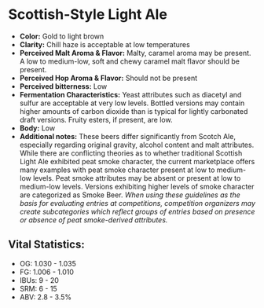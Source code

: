 # Scottish-Style Light Ale

- **Color:** Gold to light brown
- **Clarity:** Chill haze is acceptable at low temperatures
- **Perceived Malt Aroma & Flavor:** Malty, caramel aroma may be present. A low to medium-low, soft and chewy caramel malt flavor should be present.
- **Perceived Hop Aroma & Flavor:** Should not be present
- **Perceived bitterness:** Low
- **Fermentation Characteristics:** Yeast attributes such as diacetyl and sulfur are acceptable at very low levels. Bottled versions may contain higher amounts of carbon dioxide than is typical for lightly carbonated draft versions. Fruity esters, if present, are low.
- **Body:** Low
- **Additional notes:** These beers differ significantly from Scotch Ale, especially regarding original gravity, alcohol content and malt attributes. While there are conflicting theories as to whether traditional Scottish Light Ale exhibited peat smoke character, the current marketplace offers many examples with peat smoke character present at low to medium-low levels. Peat smoke attributes may be absent or present at low to medium-low levels. Versions exhibiting higher levels of smoke character are categorized as Smoke Beer. _When using these guidelines as the basis for evaluating entries at competitions, competition organizers may create subcategories which reflect groups of entries based on presence or absence of peat smoke-derived attributes._

## Vital Statistics:

- OG: 1.030 - 1.035
- FG: 1.006 - 1.010
- IBUs: 9 - 20
- SRM: 6 - 15
- ABV: 2.8 - 3.5%
